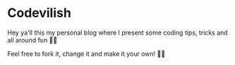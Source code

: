 # Codevilish
Hey ya'll this my personal blog where I present some coding tips, tricks and all around fun 🚀🔥 

Feel free to fork it, change it and make it your own! 🤘🏼

